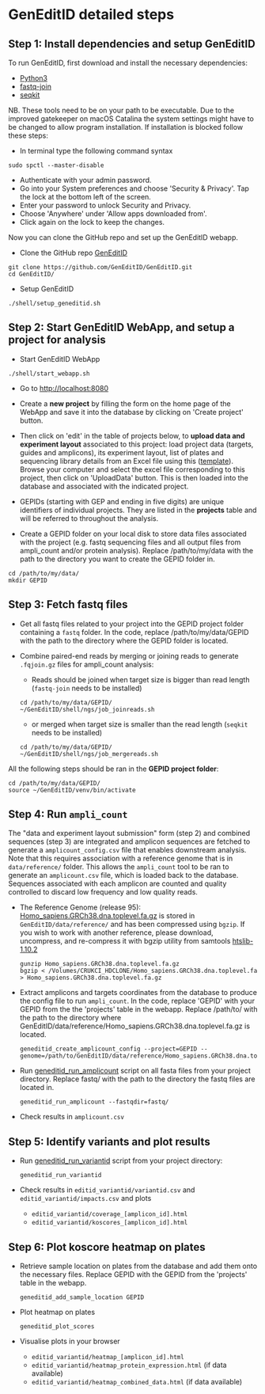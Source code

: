 # GenEditID detailed steps


## Step 1: Install dependencies and setup GenEditID

To run GenEditID, first download and install the necessary dependencies:

- [Python3](https://www.python.org/downloads/)
- [fastq-join](https://github.com/brwnj/fastq-join)
- [seqkit](https://github.com/shenwei356/seqkit)

NB. These tools need to be on your path to be executable. Due to the improved gatekeeper on macOS Catalina the system settings might have to be changed to allow program installation. If installation is blocked follow these steps:

- In terminal type the following command syntax
```
sudo spctl --master-disable
```

- Authenticate with your admin password. 
- Go into your System preferences and choose 'Security & Privacy'. Tap the lock at the bottom left of the screen.
- Enter your password to unlock Security and Privacy.
- Choose 'Anywhere' under 'Allow apps downloaded from'.
- Click again on the lock to keep the changes.

Now you can clone the GitHub repo and set up the GenEditID webapp.

- Clone the GitHub repo [GenEditID](https://github.com/GenEditID/GenEditID.git)
```
git clone https://github.com/GenEditID/GenEditID.git
cd GenEditID/
```

- Setup GenEditID
```
./shell/setup_geneditid.sh
```

## Step 2: Start GenEditID WebApp, and setup a project for analysis

- Start GenEditID WebApp
```
./shell/start_webapp.sh
```

- Go to [http://localhost:8080](http://localhost:8080)

- Create a **new project** by filling the form on the home page of the WebApp and save it into the database by clicking on 'Create project' button.

- Then click on 'edit' in the table of projects below, to **upload data and experiment layout** associated to this project: load project data (targets, guides and amplicons), its experiment layout, list of plates and sequencing library details from an Excel file using this ([template](https://github.com/GenEditID/GenEditID/raw/master/data/templates/GEPXXXXX.xlsx)). Browse your computer and select the excel file corresponding to this project, then click on 'UploadData' button. This is then loaded into the database and associated with the indicated project. 

- GEPIDs (starting with GEP and ending in five digits) are unique identifiers of individual projects. They are listed in the **projects** table and will be referred to throughout the analysis.  


- Create a GEPID folder on your local disk to store data files associated with the project (e.g. fastq sequencing files and all output files from ampli_count and/or protein analysis). Replace /path/to/my/data with the path to the directory you want to create the GEPID folder in.
```
cd /path/to/my/data/
mkdir GEPID
```

## Step 3: Fetch fastq files

- Get all fastq files related to your project into the GEPID project folder containing a `fastq` folder. In the code, replace /path/to/my/data/GEPID with the path to the directory where the GEPID folder is located. 

- Combine paired-end reads by merging or joining reads to generate `.fqjoin.gz` files for ampli_count analysis:
  - Reads should be joined when target size is bigger than read length (`fastq-join` needs to be installed)
  ```
  cd /path/to/my/data/GEPID/
  ~/GenEditID/shell/ngs/job_joinreads.sh
  ```
  - or merged when target size is smaller than the read length (`seqkit` needs to be installed)
  ```
  cd /path/to/my/data/GEPID/
  ~/GenEditID/shell/ngs/job_mergereads.sh
  ```

All the following steps should be ran in the **GEPID project folder**:
```
cd /path/to/my/data/GEPID/
source ~/GenEditID/venv/bin/activate
```

## Step 4: Run `ampli_count`

The "data and experiment layout submission" form (step 2) and combined sequences (step 3) are integrated and amplicon sequences are fetched to generate a `amplicount_config.csv` file that enables downstream analysis. Note that this requires association with a reference genome that is in `data/reference/` folder. This allows the `ampli_count` tool to be ran to generate an `amplicount.csv` file, which is loaded back to the database. Sequences associated with each amplicon are counted and quality controlled to discard low frequency and low quality reads.

- The Reference Genome (release 95): [Homo_sapiens.GRCh38.dna.toplevel.fa.gz](ftp://ftp.ensembl.org/pub/release-95/fasta/homo_sapiens/dna/Homo_sapiens.GRCh38.dna.toplevel.fa.gz) is stored in `GenEditID/data/reference/` and has been compressed using `bgzip`. If you wish to work with another reference, please download, uncompress, and re-compress it with bgzip utility from samtools [htslib-1.10.2](https://github.com/samtools/htslib/releases/download/1.10.2/htslib-1.10.2.tar.bz2)
  ```
  gunzip Homo_sapiens.GRCh38.dna.toplevel.fa.gz
  bgzip < /Volumes/CRUKCI_HDCLONE/Homo_sapiens.GRCh38.dna.toplevel.fa > Homo_sapiens.GRCh38.dna.toplevel.fa.gz
  ```

- Extract amplicons and targets coordinates from the database to produce the config file to run `ampli_count`. In the code, replace 'GEPID' with your GEPID from the the 'projects' table in the webapp. Replace /path/to/ with the path to the directory where GenEditID/data/reference/Homo_sapiens.GRCh38.dna.toplevel.fa.gz is located. 
  ```
  geneditid_create_amplicount_config --project=GEPID --genome=/path/to/GenEditID/data/reference/Homo_sapiens.GRCh38.dna.toplevel.fa.gz
  ```

- Run [geneditid_run_amplicount](https://github.com/GenEditID/GenEditID/blob/master/python/scripts/run_ampli_count.py) script on all fasta files from your project directory. Replace fastq/ with the path to the directory the fastq files are located in. 
  ```
  geneditid_run_amplicount --fastqdir=fastq/
  ```

- Check results in `amplicount.csv`


## Step 5: Identify variants and plot results

- Run [geneditid_run_variantid](https://github.com/GenEditID/GenEditID/blob/master/python/scripts/run_variant_id.py) script from your project directory:
  ```
  geneditid_run_variantid
  ```

- Check results in `editid_variantid/variantid.csv` and `editid_variantid/impacts.csv` and plots
  - `editid_variantid/coverage_[amplicon_id].html`
  - `editid_variantid/koscores_[amplicon_id].html`


## Step 6: Plot koscore heatmap on plates

- Retrieve sample location on plates from the database and add them onto the necessary files. Replace GEPID with the GEPID from the 'projects' table in the webapp.
  ```
  geneditid_add_sample_location GEPID
  ```

- Plot heatmap on plates
  ```
  geneditid_plot_scores
  ```

- Visualise plots in your browser
  - `editid_variantid/heatmap_[amplicon_id].html`
  - `editid_variantid/heatmap_protein_expression.html` (if data available)
  - `editid_variantid/heatmap_combined_data.html` (if data available)
